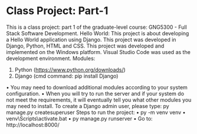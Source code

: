 # Class Project: Part-1

This is a class project: part 1 of the graduate-level course: GNG5300 - Full Stack Software Development.
Hello World: 
This project is about developing a Hello World application using Django. This project was developed in Django, Python, HTML and CSS.
This project was developed and implemented on the Windows platform. 
Visual Studio Code was used as the development environment. 
Modules:
1.	Python (https://www.python.org/downloads/)
2.	Django (cmd command: pip install Django)

•	You may need to download additional modules according to your system configuration.
•	When you will try to run the server and if your system do not meet the requirements, it will eventually tell you what other modules you may need to install.
To create a Django admin user, please type: py manage.py createsuperuser
Steps to run the project:
•	py -m venv venv
•	venv\Scripts\activate.bat
•	py manage.py runserver
•	Go to: http://localhost:8000/

 
